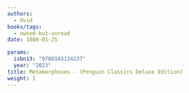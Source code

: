```yaml
---
authors:
  - Ovid
books/tags:
  - owned-but-unread
date: 1800-01-25

params:
  isbn13: "9780143134237"
  year: "2023"
title: Metamorphoses - (Penguin Classics Deluxe Edition)
weight: 1
---
```


<!--more-->
